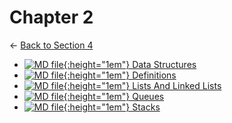 # Chapter 2

← [Back to Section 4](..)

- [![MD file](https://img.icons8.com/windows/512/4a90e2/regular-document.png){:height="1em"} Data Structures](data_structures.html)
- [![MD file](https://img.icons8.com/windows/512/4a90e2/regular-document.png){:height="1em"} Definitions](definitions.html)
- [![MD file](https://img.icons8.com/windows/512/4a90e2/regular-document.png){:height="1em"} Lists And Linked Lists](lists_and_linked_lists.html)
- [![MD file](https://img.icons8.com/windows/512/4a90e2/regular-document.png){:height="1em"} Queues](queues.html)
- [![MD file](https://img.icons8.com/windows/512/4a90e2/regular-document.png){:height="1em"} Stacks](stacks.html)
